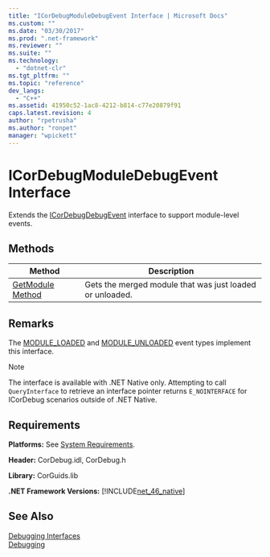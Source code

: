```yaml
---
title: "ICorDebugModuleDebugEvent Interface | Microsoft Docs"
ms.custom: ""
ms.date: "03/30/2017"
ms.prod: ".net-framework"
ms.reviewer: ""
ms.suite: ""
ms.technology: 
  - "dotnet-clr"
ms.tgt_pltfrm: ""
ms.topic: "reference"
dev_langs: 
  - "C++"
ms.assetid: 41950c52-1ac8-4212-b814-c77e20879f91
caps.latest.revision: 4
author: "rpetrusha"
ms.author: "ronpet"
manager: "wpickett"
---
```

# ICorDebugModuleDebugEvent Interface
Extends the [ICorDebugDebugEvent](../../../../docs/framework/unmanaged-api/debugging/icordebugdebugevent-interface.md) interface to support module-level events.  
  
## Methods  
  
|Method|Description|  
|------------|-----------------|  
|[GetModule Method](../../../../docs/framework/unmanaged-api/debugging/icordebugmoduledebugevent-getmodule-method.md)|Gets the merged module that was just loaded or unloaded.|  
  
## Remarks  
 The [MODULE_LOADED](../../../../docs/framework/unmanaged-api/debugging/cordebugdebugeventkind-enumeration.md) and [MODULE_UNLOADED](../../../../docs/framework/unmanaged-api/debugging/cordebugdebugeventkind-enumeration.md) event types implement this interface.  
  
> [!NOTE]
>  The interface is available with .NET Native only. Attempting to call `QueryInterface` to retrieve an interface pointer returns `E_NOINTERFACE` for ICorDebug scenarios outside of .NET Native.  
  
## Requirements  
 **Platforms:** See [System Requirements](../../../../docs/framework/get-started/system-requirements.md).  
  
 **Header:** CorDebug.idl, CorDebug.h  
  
 **Library:** CorGuids.lib  
  
 **.NET Framework Versions:** [!INCLUDE[net_46_native](../../../../includes/net-46-native-md.md)]  
  
## See Also  
 [Debugging Interfaces](../../../../docs/framework/unmanaged-api/debugging/debugging-interfaces.md)   
 [Debugging](../../../../docs/framework/unmanaged-api/debugging/index.md)